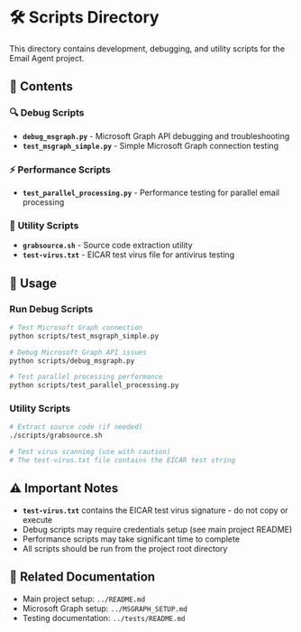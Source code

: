 # 🛠️ Scripts Directory

This directory contains development, debugging, and utility scripts for the Email Agent project.

## 📁 Contents

### 🔍 **Debug Scripts**
- **`debug_msgraph.py`** - Microsoft Graph API debugging and troubleshooting
- **`test_msgraph_simple.py`** - Simple Microsoft Graph connection testing

### ⚡ **Performance Scripts**
- **`test_parallel_processing.py`** - Performance testing for parallel email processing

### 🔧 **Utility Scripts**
- **`grabsource.sh`** - Source code extraction utility
- **`test-virus.txt`** - EICAR test virus file for antivirus testing

## 🚀 Usage

### Run Debug Scripts
```bash
# Test Microsoft Graph connection
python scripts/test_msgraph_simple.py

# Debug Microsoft Graph API issues
python scripts/debug_msgraph.py

# Test parallel processing performance
python scripts/test_parallel_processing.py
```

### Utility Scripts
```bash
# Extract source code (if needed)
./scripts/grabsource.sh

# Test virus scanning (use with caution)
# The test-virus.txt file contains the EICAR test string
```

## ⚠️ **Important Notes**

- **`test-virus.txt`** contains the EICAR test virus signature - do not copy or execute
- Debug scripts may require credentials setup (see main project README)
- Performance scripts may take significant time to complete
- All scripts should be run from the project root directory

## 🔗 **Related Documentation**

- Main project setup: `../README.md`
- Microsoft Graph setup: `../MSGRAPH_SETUP.md`
- Testing documentation: `../tests/README.md`
